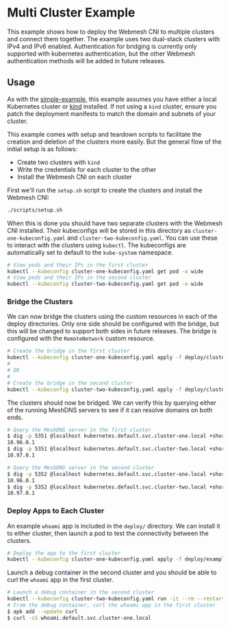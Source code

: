 # Multi Cluster Example

This example shows how to deploy the Webmesh CNI to multiple clusters and connect them together.
The example uses two dual-stack clusters with IPv4 and IPv6 enabled.
Authentication for bridging is currently only supported with kubernetes authentication, but the other Webmesh authentication methods will be added in future releases.

## Usage

As with the [simple-example](../simple-example/), this example assumes you have either a local Kubernetes cluster or [kind](https://kind.sigs.k8s.io/docs/user/quick-start/) installed.
If not using a `kind` cluster, ensure you patch the deployment manifests to match the domain and subnets of your cluster.

This example comes with setup and teardown scripts to facilitate the creation and deletion of the clusters more easily.
But the general flow of the initial setup is as follows:

- Create two clusters with `kind`
- Write the credentials for each cluster to the other
- Install the Webmesh CNI on each cluster

First we'll run the `setup.sh` script to create the clusters and install the Webmesh CNI:

```bash
./scripts/setup.sh
```

When this is done you should have two separate clusters with the Webmesh CNI installed.
Their kubeconfigs will be stored in this directory as `cluster-one-kubeconfig.yaml` and `cluster-two-kubeconfig.yaml`.
You can use these to interact with the clusters using `kubectl`.
The kubeconfigs are automatically set to default to the `kube-system` namespace.

```bash
# View pods and their IPs in the first cluster
kubectl --kubeconfig cluster-one-kubeconfig.yaml get pod -o wide
# View pods and their IPs in the second cluster
kubectl --kubeconfig cluster-two-kubeconfig.yaml get pod -o wide
```

### Bridge the Clusters

We can now bridge the clusters using the custom resources in each of the deploy directories.
Only one side should be configured with the bridge, but this will be changed to support both sides in future releases.
The bridge is configured with the `RemoteNetwork` custom resource.

```bash
# Create the bridge in the first cluster
kubectl --kubeconfig cluster-one-kubeconfig.yaml apply -f deploy/cluster-one/cluster-two-peering.yaml
#
# OR
#
# Create the bridge in the second cluster
kubectl --kubeconfig cluster-two-kubeconfig.yaml apply -f deploy/cluster-two/cluster-one-peering.yaml
```

The clusters should now be bridged.
We can verify this by querying either of the running MeshDNS servers to see if it can resolve domains on both ends.

```bash
# Query the MeshDNS server in the first cluster
$ dig -p 5351 @localhost kubernetes.default.svc.cluster-one.local +short
10.96.0.1
$ dig -p 5351 @localhost kubernetes.default.svc.cluster-two.local +short
10.97.0.1

# Query the MeshDNS server in the second cluster
$ dig -p 5352 @localhost kubernetes.default.svc.cluster-one.local +short
10.96.0.1
$ dig -p 5352 @localhost kubernetes.default.svc.cluster-two.local +short
10.97.0.1
```

### Deploy Apps to Each Cluster

An example `whoami` app is included in the `deploy/` directory.
We can install it to either cluster, then launch a pod to test the connectivity between the clusters.

```bash
# Deploy the app to the first cluster
kubectl --kubeconfig cluster-one-kubeconfig.yaml apply -f deploy/example-app.yaml
```

Launch a debug container in the second cluster and you should be able to curl the `whoami` app in the first cluster.

```bash
# Launch a debug container in the second cluster
kubectl --kubeconfig cluster-two-kubeconfig.yaml run -it --rm --restart=Never --image=alpine:latest -- sh
# From the debug container, curl the whoami app in the first cluster
$ apk add --update curl
$ curl -sS whoami.default.svc.cluster-one.local
```
